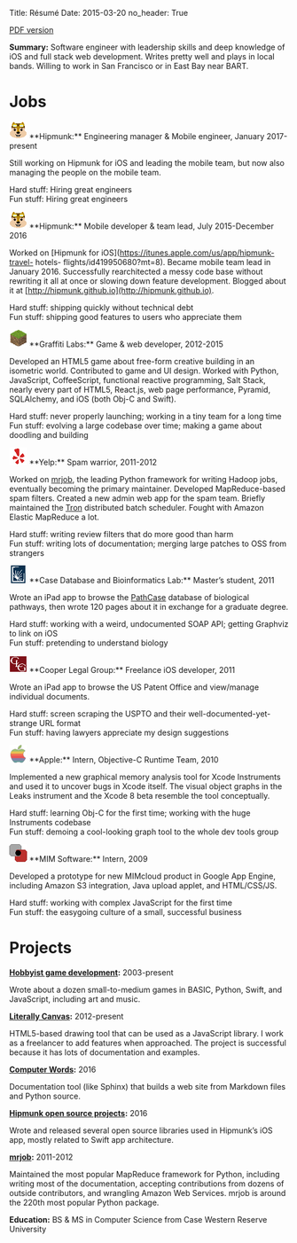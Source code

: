 Title: Résumé
Date: 2015-03-20
no_header: True

[PDF version](/downloads/Steve_Johnson_resume.pdf)

**Summary:** Software engineer with leadership skills and deep knowledge of iOS and full stack web development. Writes pretty well and plays in local bands. Willing to work in San Francisco or in East Bay near BART.

# Jobs

<img class="resume-image" src="/img/companies/hipmunk.png" alt="logo">
**Hipmunk:** Engineering manager & Mobile engineer, January 2017-present

Still working on Hipmunk for iOS and leading the mobile team, but now also
managing the people on the mobile team.

Hard stuff: Hiring great engineers  
Fun stuff: Hiring great engineers

<img class="resume-image" src="/img/companies/hipmunk.png" alt="logo">
**Hipmunk:** Mobile developer & team lead, July 2015-December 2016

Worked on [Hipmunk for iOS](https://itunes.apple.com/us/app/hipmunk-travel-
hotels- flights/id419950680?mt=8). Became mobile team lead in January 2016.
Successfully rearchitected a messy code base without rewriting it all at once
or slowing down feature development. Blogged about it at
[http://hipmunk.github.io](http://hipmunk.github.io).

Hard stuff: shipping quickly without technical debt  
Fun stuff: shipping good features to users who appreciate them

<img class="resume-image" src="/img/companies/graffiti.png" alt="logo">
**Graffiti Labs:** Game & web developer, 2012-2015

Developed an HTML5 game about free-form creative building in an isometric
world. Contributed to game and UI design. Worked with Python, JavaScript,
CoffeeScript, functional reactive programming, Salt Stack, nearly every part
of HTML5, React.js, web page performance, Pyramid, SQLAlchemy, and iOS (both
Obj-C and Swift).

Hard stuff: never properly launching; working in a tiny team for a long time  
Fun stuff: evolving a large codebase over time; making a game about doodling and building

<img class="resume-image" src="/img/companies/yelp.png" alt="logo">
**Yelp:** Spam warrior, 2011-2012

Worked on [mrjob](http://mrjob.readthedocs.org), the leading Python framework
for writing Hadoop jobs, eventually becoming the primary maintainer. Developed
MapReduce-based spam filters. Created a new admin web app for the spam team.
Briefly maintained the [Tron](https://github.com/Yelp/Tron) distributed batch
scheduler. Fought with Amazon Elastic MapReduce a lot.

Hard stuff: writing review filters that do more good than harm  
Fun stuff: writing lots of documentation; merging large patches to OSS from strangers

<img class="resume-image" src="/img/companies/cwru.png" alt="logo">
**Case Database and Bioinformatics Lab:** Master’s student, 2011

Wrote an iPad app to browse the [PathCase](http://nashua.cwru.edu/pathwaysweb/)
database of biological pathways, then wrote 120 pages about it in exchange for
a graduate degree.

Hard stuff: working with a weird, undocumented SOAP API; getting Graphviz to link on iOS  
Fun stuff: pretending to understand biology

<img class="resume-image" src="/img/companies/clg.png" alt="logo">
**Cooper Legal Group:** Freelance iOS developer, 2011

Wrote an iPad app to browse the US Patent Office and view/manage individual
documents.

Hard stuff: screen scraping the USPTO and their well-documented-yet-strange URL format  
Fun stuff: having lawyers appreciate my design suggestions

<img class="resume-image" src="/img/companies/apple.png" alt="logo">
**Apple:** Intern, Objective-C Runtime Team, 2010

Implemented a new graphical memory analysis tool for Xcode Instruments and used
it to uncover bugs in Xcode itself. The visual object graphs in the Leaks
instrument and the Xcode 8 beta resemble the tool conceptually.

Hard stuff: learning Obj-C for the first time; working with the huge Instruments codebase  
Fun stuff: demoing a cool-looking graph tool to the whole dev tools group

<img class="resume-image" src="/img/companies/mim.png" alt="logo">
**MIM Software:** Intern, 2009

Developed a prototype for new MIMcloud product in Google App Engine, including
Amazon S3 integration, Java upload applet, and HTML/CSS/JS.

Hard stuff: working with complex JavaScript for the first time  
Fun stuff: the easygoing culture of a small, successful business

# Projects

**[Hobbyist game development](http://steveasleep.com/games.html):** 2003-present

Wrote about a dozen small-to-medium games in BASIC, Python, Swift, and JavaScript, including art and music.

**[Literally Canvas](http://literallycanvas.com):** 2012-present

HTML5-based drawing tool that can be used as a JavaScript library. I work as a
freelancer to add features when approached. The project is successful because
it has lots of documentation and examples.

**[Computer Words](http://steveasleep.com/computerwords):** 2016

Documentation tool (like Sphinx) that builds a web site from Markdown files and Python source.

**[Hipmunk open source projects](http://hipmunk.github.io/):** 2016

Wrote and released several open source libraries used in Hipmunk’s iOS app,
mostly related to Swift app architecture.

**[mrjob](http://mrjob.readthedocs.org/):** 2011-2012

Maintained the most popular MapReduce framework for Python, including writing
most of the documentation, accepting contributions from dozens of outside
contributors, and wrangling Amazon Web Services. mrjob is around the 220th most
popular Python package.

**Education:** BS & MS in Computer Science from Case Western Reserve University
